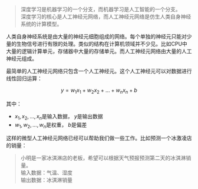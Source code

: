 > 深度学习是机器学习的一个分支，而机器学习是人工智能的一个分支。<br>
> 深度学习的核心是人工神经元网络，而人工神经元网络是仿生人类自身神经系统的计算模型。

人类自身神经系统是由大量的神经元细胞组成的网络。每个单独的神经元只能对少量的生物信号进行有限的处理。类似的结构在计算机领域并不少见。比如CPU中大量的逻辑计算单元，存储器中大量的存储单元。而人工神经元网络由大量的人工神经元组成。

最简单的人工神经元网络只包含一个人工神经元。这个人工神经元可以对数据进行线性回归运算：

$$y = w_1x_1 + w_2x_2 + \dots + w_nx_n + b$$

其中：
- $x_1, x_2, \dots, x_n$是输入数据， $y$是输出数据
- $w_1, w_2, \dots, w_n$是权重， $b$是偏差

这样的微型人工神经元网络已经可以帮助我们做一些工作。比如预测一个冰激凌店的销量：

> 小明是一家冰淇淋店的老板，希望可以根据天气预报预测第二天的冰淇淋销量。<br>
> 输入数据：气温、湿度<br>
> 输出数据：冰淇淋销量



